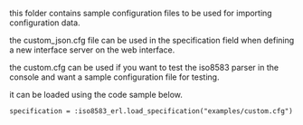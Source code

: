 this folder contains sample configuration files to be used for importing configuration data.

the custom_json.cfg file can be used in the specification field when defining a new interface server on the web interface.

the custom.cfg can be used if you want to test the iso8583 parser in the console and want a sample configuration file for testing.

it can be loaded using the code sample below.

``specification = :iso8583_erl.load_specification("examples/custom.cfg")`` 
